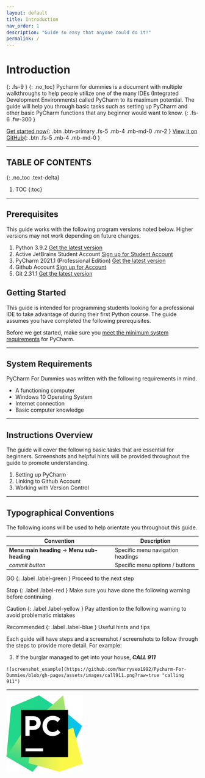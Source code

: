 ```yaml
---
layout: default
title: Introduction
nav_order: 1
description: "Guide so easy that anyone could do it!"
permalink: /
---
```


# Introduction
{: .fs-9 }
{: .no_toc}
Pycharm for dummies is a document with multiple walkthroughs to help people utilize one of the many IDEs (Integrated Development Environments) called PyCharm to its maximum potential. The guide will help you through basic tasks such as setting up PyCharm and other basic PyCharm functions that any beginner would want to know.
{: .fs-6 .fw-300 }

[Get started now](#getting-started){: .btn .btn-primary .fs-5 .mb-4 .mb-md-0 .mr-2 } [View it on GitHub](https://github.com/harryseo1992/Pycharm-For-Dummies){: .btn .fs-5 .mb-4 .mb-md-0 }

---

## TABLE OF CONTENTS
{: .no_toc .text-delta}
1. TOC
{:toc}

---

## Prerequisites

This guide works with the following program versions noted below. Higher versions may not work depending on future changes.

1. Python 3.9.2 [Get the latest version](https://www.python.org/downloads/)
2. Active JetBrains Student Account [Sign up for Student Account](https://account.jetbrains.com/login)
3. PyCharm 2021.1 (Professional Edition) [Get the latest version](https://www.jetbrains.com/pycharm/download/)
4. Github Account [Sign up for Account](https://github.com/)
5. Git 2.31.1 [Get the latest version](https://git-scm.com/)


## Getting Started

This guide is intended for programming students looking for a professional IDE to take advantage of during their first Python course. The guide assumes you have completed the following prerequisites. 

Before we get started, make sure you [meet the minimum system requirements](https://www.jetbrains.com/help/pycharm/installation-guide.html#requirements) for PyCharm.

---

## System Requirements

PyCharm For Dummies was written with the following requirements in mind.

* A functioning computer 
* Windows 10 Operating System
* Internet connection
* Basic computer knowledge

---

## Instructions Overview

The guide will cover the following basic tasks that are essential for beginners. Screenshots and helpful hints will be provided throughout the guide to promote understanding.

1. Setting up PyCharm
2. Linking to Github Account 
3. Working with Version Control

---

## Typographical Conventions

The following icons will be used to help orientate you throughout this guide.

Convention | Description
--- | ---
**Menu main heading** -> **Menu sub-heading** | Specific menu navigation headings
*commit button* | Specific menu options / buttons


GO 
{: .label .label-green }
    Proceed to the next step

Stop 
{: .label .label-red }
    Make sure you have done the following warning before continuing

Caution 
{: .label .label-yellow }
    Pay attention to the following warning to avoid problematic mistakes

Recommended 
{: .label .label-blue }
    Useful hints and tips

Each guide will have steps and a screenshot / screenshots to follow through the steps to provide more detail. 
For example:

  3. If the burglar managed to get into your house, **_CALL 911_**

    ![screenshot_example](https://github.com/harryseo1992/Pycharm-For-Dummies/blob/gh-pages/assets/images/call911.png?raw=true "calling 911")

---



![pycharm-logo](https://github.com/harryseo1992/Pycharm-For-Dummies/blob/gh-pages/assets/images/PyCharm-Icon-Small.png?raw=true "Pycharm logo")
